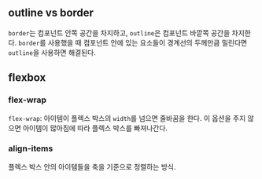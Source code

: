 ## outline vs border

`border`는 컴포넌트 안쪽 공간을 차지하고, `outline`은 컴포넌트 바깥쪽 공간을 차지한다. `border`를 사용했을 때 컴포넌트 안에 있는 요소들이 경계선의 두께만큼 밀린다면 `outline`을 사용하면 해결된다.

## flexbox

### flex-wrap

`flex-wrap`: 아이템이 플렉스 박스의 `width`를 넘으면 줄바꿈을 한다. 이 옵션을 주지 않으면 아이템이 많아짐에 따라 플렉스 박스를 빠져나간다.

### align-items

플렉스 박스 안의 아이템들을 축을 기준으로 정렬하는 방식.
